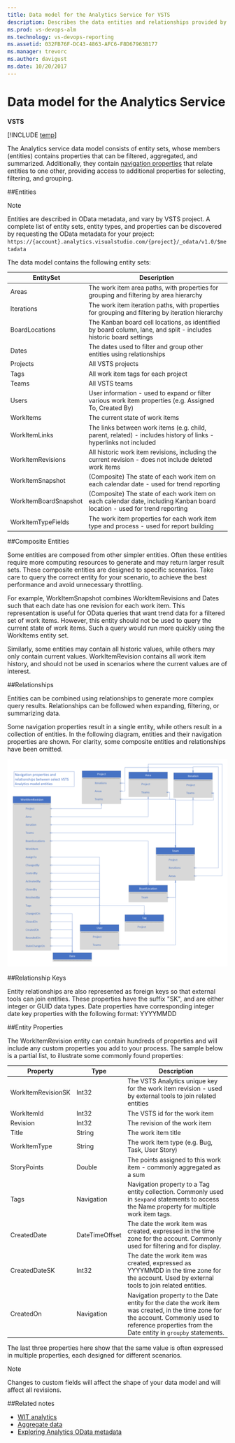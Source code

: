 ```yaml
---
title: Data model for the Analytics Service for VSTS  
description: Describes the data entities and relationships provided by the Analytics service for Visual Studio Team Services (VSTS) 
ms.prod: vs-devops-alm
ms.technology: vs-devops-reporting
ms.assetid: 032FB76F-DC43-4863-AFC6-F8D67963B177  
ms.manager: trevorc
ms.author: davigust
ms.date: 10/20/2017
---
```


# Data model for the Analytics Service  

**VSTS**  

[!INCLUDE [temp](../_shared/analytics-preview.md)]


The Analytics service data model consists of entity sets, whose members (entities) contains properties that can be filtered, aggregated, and summarized.  Additionally, they contain [navigation properties](http://www.odata.org/getting-started/basic-tutorial/#relationship) that relate entities to one other, providing access to additional properties for selecting, filtering, and grouping.

##Entities  

>[!NOTE]  
>Entities are described in OData metadata, and vary by VSTS project. A complete list of entity sets, entity types, and properties can be discovered by requesting the OData metadata for your project: ```https://{account}.analytics.visualstudio.com/{project}/_odata/v1.0/$metadata```  

The data model contains the following entity sets:  

| EntitySet | Description|  
|--------|------------|  
|Areas | The work item area paths, with properties for grouping and filtering by area hierarchy |  
|Iterations | The work item iteration paths, with properties for grouping and filtering by iteration hierarchy |  
|BoardLocations | The Kanban board cell locations, as identified by board column, lane, and split - includes historic board settings|  
|Dates | The dates used to filter and group other entities using relationships |  
|Projects | All VSTS projects|  
|Tags | All work item tags for each project|  
|Teams | All VSTS teams|  
|Users | User information - used to expand or filter various work item properties (e.g. Assigned To, Created By)|  
|WorkItems | The current state of work items|  
|WorkItemLinks | The links between work items (e.g. child, parent, related) - includes history of links - hyperlinks not included  
|WorkItemRevisions | All historic work item revisions, including the current revision - does not include deleted work items|  
|WorkItemSnapshot | (Composite) The state of each work item on each calendar date - used for trend reporting|  
|WorkItemBoardSnapshot | (Composite) The state of each work item on each calendar date, including Kanban board location - used for trend reporting|  
|WorkItemTypeFields | The work item properties for each work item type and process - used for report building|  

##Composite Entities

Some entities are composed from other simpler entities. Often these entities require more computing resources to generate and may return larger result sets. These composite entities are designed to specific scenarios. Take care to query the correct entity for your scenario, to achieve the best performance and avoid unnecessary throttling.

For example, WorkItemSnapshot combines WorkItemRevisions and Dates such that each date has one revision for each work item. This representation is useful for OData queries that want trend data for a filtered set of work items. However, this entity should not be used to query the current state of work items. Such a query would run more quickly using the WorkItems entity set.

Similarly, some entities may contain all historic values, while others may only contain current values. WorkItemRevision contains all work item history, and should not be used in scenarios where the current values are of interest.

##Relationships

Entities can be combined using relationships to generate more complex query results. Relationships can be followed when expanding, filtering, or summarizing data.

Some navigation properties result in a single entity, while others result in a collection of entities. In the following diagram, entities and their navigation properties are shown.  For clarity, some composite entities and relationships have been omitted.

![Analytics Service Data Model](_img/datamodel.png)

##Relationship Keys

 Entity relationships are also represented as foreign keys so that external tools can join entities. These properties have the suffix "SK", and are either integer or GUID data types. Date properties have corresponding integer date key properties with the following format: YYYYMMDD

##Entity Properties

The WorkItemRevision entity can contain hundreds of properties and will include any custom properties you add to your process. The sample below is a partial list, to illustrate some commonly found properties:

| Property | Type | Description|  
|--------|------------|------------|  
|WorkItemRevisionSK | Int32 | The VSTS Analytics unique key for the work item revision - used by external tools to join related entities |  
|WorkItemId | Int32 | The VSTS id for the work item |  
|Revision | Int32 | The revision of the work item |  
|Title | String | The work item title |
|WorkItemType | String | The work item type (e.g. Bug, Task, User Story) |
|StoryPoints | Double | The points assigned to this work item - commonly aggregated as a sum
| Tags | Navigation | Navigation property to a Tag entity collection. Commonly used in ```$expand``` statements to access the Name property for multiple work item tags.
|CreatedDate | DateTimeOffset | The date the work item was created, expressed in the time zone for the account. Commonly used for filtering and for display.
|CreatedDateSK | Int32 | The date the work item was created, expressed as YYYYMMDD in the time zone for the account. Used by external tools to join related entities.
|CreatedOn | Navigation | Navigation property to the Date entity for the date the work item was created, in the time zone for the account. Commonly used to reference properties from the Date entity in ```groupby``` statements.

The last three properties here show that the same value is often expressed in multiple properties, each designed for different scenarios.

>[!NOTE]
>Changes to custom fields will affect the shape of your data model and will affect all revisions.


##Related notes 

- [WIT analytics](wit-analytics.md)  
- [Aggregate data](aggregated-data-analytics.md)
- [Exploring Analytics OData metadata](analytics-metadata.md) 


